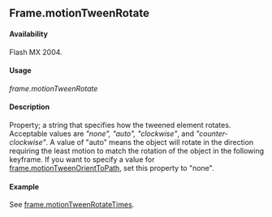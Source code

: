 ## Frame.motionTweenRotate

#### Availability

Flash MX 2004.

#### Usage

*frame.motionTweenRotate*

#### Description

Property; a string that specifies how the tweened element rotates. Acceptable values are *"none", "auto", "clockwise"*, and *"counter-clockwise"*. A value of "auto" means the object will rotate in the direction requiring the least motion to match the rotation of the object in the following keyframe.
If you want to specify a value for [frame.motionTweenOrientToPath](../Frame_object/frame16.md), set this property to "none".

#### Example

See [frame.motionTweenRotateTimes](../Frame_object/frame18.md).

<span id="frame.motionTweenRotateTimes" class="anchor"></span>
